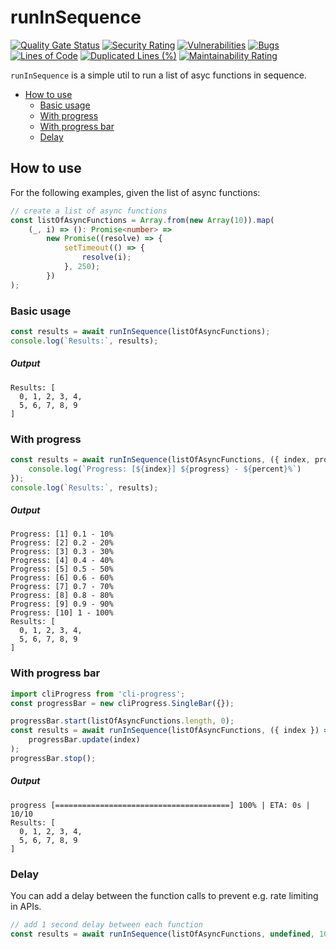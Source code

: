 # runInSequence

<!-- badges -->
[![Quality Gate Status](https://sq.srv.tobiaswaelde.com/api/project_badges/measure?project=tobiaswaelde_run-in-sequence_AYekOt526HzYw3BQH21R&metric=alert_status&token=sqb_88cea2dfb6c3ae5ac1a9ae3c1aef197ff93760c4)](https://sq.srv.tobiaswaelde.com/dashboard?id=tobiaswaelde_run-in-sequence_AYekOt526HzYw3BQH21R)
[![Security Rating](https://sq.srv.tobiaswaelde.com/api/project_badges/measure?project=tobiaswaelde_run-in-sequence_AYekOt526HzYw3BQH21R&metric=security_rating&token=sqb_88cea2dfb6c3ae5ac1a9ae3c1aef197ff93760c4)](https://sq.srv.tobiaswaelde.com/dashboard?id=tobiaswaelde_run-in-sequence_AYekOt526HzYw3BQH21R)
[![Vulnerabilities](https://sq.srv.tobiaswaelde.com/api/project_badges/measure?project=tobiaswaelde_run-in-sequence_AYekOt526HzYw3BQH21R&metric=vulnerabilities&token=sqb_88cea2dfb6c3ae5ac1a9ae3c1aef197ff93760c4)](https://sq.srv.tobiaswaelde.com/dashboard?id=tobiaswaelde_run-in-sequence_AYekOt526HzYw3BQH21R)
[![Bugs](https://sq.srv.tobiaswaelde.com/api/project_badges/measure?project=tobiaswaelde_run-in-sequence_AYekOt526HzYw3BQH21R&metric=bugs&token=sqb_88cea2dfb6c3ae5ac1a9ae3c1aef197ff93760c4)](https://sq.srv.tobiaswaelde.com/dashboard?id=tobiaswaelde_run-in-sequence_AYekOt526HzYw3BQH21R)
[![Lines of Code](https://sq.srv.tobiaswaelde.com/api/project_badges/measure?project=tobiaswaelde_run-in-sequence_AYekOt526HzYw3BQH21R&metric=ncloc&token=sqb_88cea2dfb6c3ae5ac1a9ae3c1aef197ff93760c4)](https://sq.srv.tobiaswaelde.com/dashboard?id=tobiaswaelde_run-in-sequence_AYekOt526HzYw3BQH21R)
[![Duplicated Lines (%)](https://sq.srv.tobiaswaelde.com/api/project_badges/measure?project=tobiaswaelde_run-in-sequence_AYekOt526HzYw3BQH21R&metric=duplicated_lines_density&token=sqb_88cea2dfb6c3ae5ac1a9ae3c1aef197ff93760c4)](https://sq.srv.tobiaswaelde.com/dashboard?id=tobiaswaelde_run-in-sequence_AYekOt526HzYw3BQH21R)
[![Maintainability Rating](https://sq.srv.tobiaswaelde.com/api/project_badges/measure?project=tobiaswaelde_run-in-sequence_AYekOt526HzYw3BQH21R&metric=sqale_rating&token=sqb_88cea2dfb6c3ae5ac1a9ae3c1aef197ff93760c4)](https://sq.srv.tobiaswaelde.com/dashboard?id=tobiaswaelde_run-in-sequence_AYekOt526HzYw3BQH21R)

`runInSequence` is a simple util to run a list of asyc functions in sequence.

- [How to use](#how-to-use)
  - [Basic usage](#basic-usage)
  - [With progress](#with-progress)
  - [With progress bar](#with-progress-bar)
  - [Delay](#delay)


## How to use

For the following examples, given the list of async functions:
```ts
// create a list of async functions
const listOfAsyncFunctions = Array.from(new Array(10)).map(
	(_, i) => (): Promise<number> =>
		new Promise((resolve) => {
			setTimeout(() => {
				resolve(i);
			}, 250);
		})
);
```

### Basic usage
```ts
const results = await runInSequence(listOfAsyncFunctions);
console.log(`Results:`, results);
```

##### Output
```
Results: [
  0, 1, 2, 3, 4,
  5, 6, 7, 8, 9
]
```

### With progress
```ts
const results = await runInSequence(listOfAsyncFunctions, ({ index, progress, percent }) => {
	console.log(`Progress: [${index}] ${progress} - ${percent}%`)
});
console.log(`Results:`, results);
```

##### Output
```
Progress: [1] 0.1 - 10%
Progress: [2] 0.2 - 20%
Progress: [3] 0.3 - 30%
Progress: [4] 0.4 - 40%
Progress: [5] 0.5 - 50%
Progress: [6] 0.6 - 60%
Progress: [7] 0.7 - 70%
Progress: [8] 0.8 - 80%
Progress: [9] 0.9 - 90%
Progress: [10] 1 - 100%
Results: [
  0, 1, 2, 3, 4,
  5, 6, 7, 8, 9
]
```

### With progress bar
```ts
import cliProgress from 'cli-progress';
const progressBar = new cliProgress.SingleBar({});

progressBar.start(listOfAsyncFunctions.length, 0);
const results = await runInSequence(listOfAsyncFunctions, ({ index }) =>
	progressBar.update(index)
);
progressBar.stop();
```

##### Output
```
progress [=======================================] 100% | ETA: 0s | 10/10
Results: [
  0, 1, 2, 3, 4,
  5, 6, 7, 8, 9
]
```

### Delay
You can add a delay between the function calls to prevent e.g. rate limiting in APIs.
```ts
// add 1 second delay between each function
const results = await runInSequence(listOfAsyncFunctions, undefined, 1000);
```